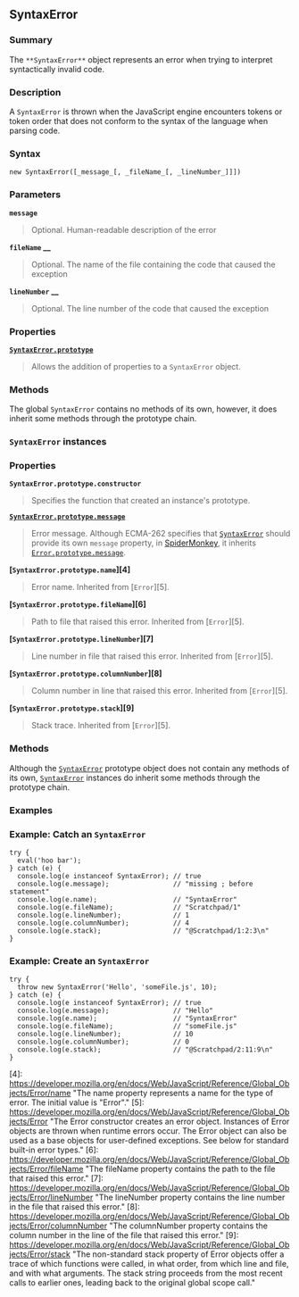 ## SyntaxError

### Summary

The `**SyntaxError**` object represents an error when trying to interpret syntactically invalid code.

### Description

A `SyntaxError` is thrown when the JavaScript engine encounters tokens or token order that does not conform to the syntax of the language when parsing code.

### Syntax

    new SyntaxError([_message_[, _fileName_[, _lineNumber_]]])

### Parameters

**`message`**

> Optional. Human-readable description of the error

**`fileName` __**

> Optional. The name of the file containing the code that caused the exception

**`lineNumber` __**

> Optional. The line number of the code that caused the exception

### Properties

**[`SyntaxError.prototype`][0]**

> Allows the addition of properties to a `SyntaxError` object.

### Methods

The global `SyntaxError` contains no methods of its own, however, it does inherit some methods through the prototype chain.

### `SyntaxError` instances

### Properties

**`SyntaxError.prototype.constructor`**

> Specifies the function that created an instance's prototype.

**[`SyntaxError.prototype.message`][1]**

> Error message. Although ECMA-262 specifies that [`SyntaxError`][2] should provide its own `message` property, in [SpiderMonkey][3], it inherits [`Error.prototype.message`][1].

**[`SyntaxError.prototype.name`][4]**

> Error name. Inherited from [`Error`][5].

**[`SyntaxError.prototype.fileName`][6]**

> Path to file that raised this error. Inherited from [`Error`][5].

**[`SyntaxError.prototype.lineNumber`][7]**

> Line number in file that raised this error. Inherited from [`Error`][5].

**[`SyntaxError.prototype.columnNumber`][8]**

> Column number in line that raised this error. Inherited from [`Error`][5].

**[`SyntaxError.prototype.stack`][9]**

> Stack trace. Inherited from [`Error`][5].

### Methods

Although the [`SyntaxError`][2] prototype object does not contain any methods of its own, [`SyntaxError`][2] instances do inherit some methods through the prototype chain.

### Examples

### Example: Catch an `SyntaxError`

    try {
      eval('hoo bar');
    } catch (e) {
      console.log(e instanceof SyntaxError); // true
      console.log(e.message);                // "missing ; before statement"
      console.log(e.name);                   // "SyntaxError"
      console.log(e.fileName);               // "Scratchpad/1"
      console.log(e.lineNumber);             // 1
      console.log(e.columnNumber);           // 4
      console.log(e.stack);                  // "@Scratchpad/1:2:3\n"
    }
    

### Example: Create an `SyntaxError`

    try {
      throw new SyntaxError('Hello', 'someFile.js', 10);
    } catch (e) {
      console.log(e instanceof SyntaxError); // true
      console.log(e.message);                // "Hello"
      console.log(e.name);                   // "SyntaxError"
      console.log(e.fileName);               // "someFile.js"
      console.log(e.lineNumber);             // 10
      console.log(e.columnNumber);           // 0
      console.log(e.stack);                  // "@Scratchpad/2:11:9\n"
    }
    



[0]: https://developer.mozilla.org/en/docs/Web/JavaScript/Reference/Global_Objects/SyntaxError/prototype "The SyntaxError.prototype property represents the prototype for the SyntaxError constructor."
[1]: https://developer.mozilla.org/en/docs/Web/JavaScript/Reference/Global_Objects/Error/message "The message property is a human-readable description of the error."
[2]: https://developer.mozilla.org/en/docs/Web/JavaScript/Reference/Global_Objects/SyntaxError "The SyntaxError object represents an error when trying to interpret syntactically invalid code."
[3]: https://developer.mozilla.org/en/docs/Mozilla/Projects/SpiderMonkey
[4]: https://developer.mozilla.org/en/docs/Web/JavaScript/Reference/Global_Objects/Error/name "The name property represents a name for the type of error. The initial value is "Error"."
[5]: https://developer.mozilla.org/en/docs/Web/JavaScript/Reference/Global_Objects/Error "The Error constructor creates an error object. Instances of Error objects are thrown when runtime errors occur. The Error object can also be used as a base objects for user-defined exceptions. See below for standard built-in error types."
[6]: https://developer.mozilla.org/en/docs/Web/JavaScript/Reference/Global_Objects/Error/fileName "The fileName property contains the path to the file that raised this error."
[7]: https://developer.mozilla.org/en/docs/Web/JavaScript/Reference/Global_Objects/Error/lineNumber "The lineNumber property contains the line number in the file that raised this error."
[8]: https://developer.mozilla.org/en/docs/Web/JavaScript/Reference/Global_Objects/Error/columnNumber "The columnNumber property contains the column number in the line of the file that raised this error."
[9]: https://developer.mozilla.org/en/docs/Web/JavaScript/Reference/Global_Objects/Error/stack "The non-standard stack property of Error objects offer a trace of which functions were called, in what order, from which line and file, and with what arguments. The stack string proceeds from the most recent calls to earlier ones, leading back to the original global scope call."